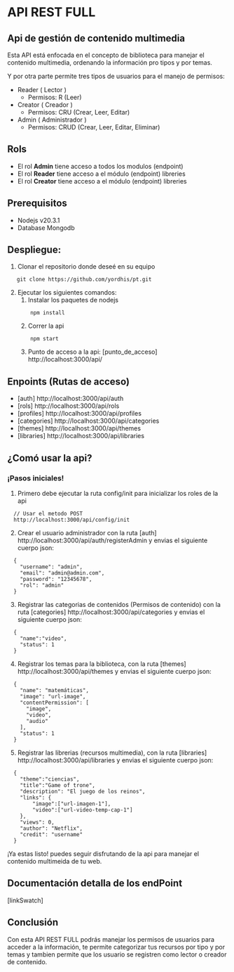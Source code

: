 # API REST FULL
## Api de gestión de contenido multimedia
Esta API está enfocada en el concepto de biblioteca para manejar el contenido multimedia, ordenando la información pro tipos y por temas. 

Y por otra parte permite tres tipos de usuarios para el manejo de permisos:
- Reader ( Lector )
  - Permisos: R (Leer)
- Creator ( Creador )
  - Permisos: CRU (Crear, Leer, Editar)
- Admin ( Administrador )
  - Permisos: CRUD (Crear, Leer, Editar, Eliminar)

## Rols
- El rol **Admin** tiene acceso a todos los modulos (endpoint)
- El rol **Reader** tiene acceso a el módulo (endpoint) libreries
- El rol **Creator** tiene acceso a el módulo (endpoint) libreries

## Prerequisitos
- Nodejs v20.3.1
- Database Mongodb

## Despliegue:
1. Clonar el repositorio donde deseé en su equipo 
~~~
   git clone https://github.com/yordhis/pt.git
~~~

2. Ejecutar los siguientes comandos:
   1. Instalar los paquetes de nodejs
    ~~~
        npm install
    ~~~ 
   2. Correr la api
    ~~~
        npm start
    ~~~
   3. Punto de acceso a la api:
    [punto_de_acceso] http://localhost:3000/api/

## Enpoints (Rutas de acceso)
- [auth] http://localhost:3000/api/auth
- [rols] http://localhost:3000/api/rols
- [profiles] http://localhost:3000/api/profiles
- [categories] http://localhost:3000/api/categories
- [themes] http://localhost:3000/api/themes
- [libraries] http://localhost:3000/api/libraries

## ¿Comó usar la api?
### ¡Pasos iniciales!
1. Primero debe ejecutar la ruta config/init para inicializar los roles de la api
  ~~~
    // Usar el metodo POST
    http://localhost:3000/api/config/init
  ~~~
2. Crear el usuario administrador con la ruta [auth] http://localhost:3000/api/auth/registerAdmin y envias el siguiente cuerpo json:
~~~
  {
    "username": "admin",
    "email": "admin@admin.com",
    "password": "12345678",
    "rol": "admin"
  }
~~~

3. Registrar las categorias de contenidos (Permisos de contenido) con la ruta [categories] http://localhost:3000/api/categories y envias el siguiente cuerpo json:
~~~
  {
    "name":"video",
    "status": 1
  }
~~~

4. Registrar los temas para la biblioteca, con la ruta [themes] http://localhost:3000/api/themes y envias el siguiente cuerpo json:
~~~
  {
    "name": "matemáticas",
    "image": "url-image",
    "contentPermission": [
      "image",
      "video",
      "audio"
    ],
    "status": 1
  }
~~~

5. Registrar las librerias (recursos multimedia), con la ruta [libraries] http://localhost:3000/api/libraries y envias el siguiente cuerpo json:
~~~
  {
    "theme":"ciencias",
    "title":"Game of trone",
    "description": "El juego de los reinos",
    "links": { 
        "image":["url-imagen-1"], 
        "video":["url-video-temp-cap-1"]
    },
    "views": 0,
    "author": "Netflix",
    "credit": "username"
  }
~~~

¡Ya estas listo! puedes seguir disfrutando de la api para manejar el contenido multimeida de tu web.

## Documentación detalla de los endPoint
  [linkSwatch]

## Conclusión
Con esta API REST FULL podrás manejar los permisos de usuarios para acceder a la información, te permite categorizar tus recursos por tipo y por temas y tambien permite que los usuario se registren como lector o creador de contenido.



